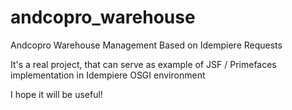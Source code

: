 # andcopro_warehouse
Andcopro Warehouse Management Based on Idempiere Requests


It's a real project, that can serve as example of JSF / Primefaces implementation in Idempiere OSGI environment

I hope it will be useful!
